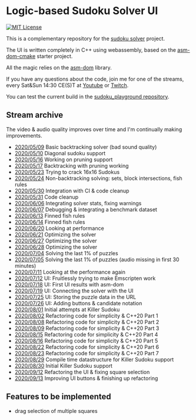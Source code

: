 # Logic-based Sudoku Solver UI

[![MIT License](https://img.shields.io/badge/License-MIT-yellow.svg)](https://github.com/HappyCerberus/sudoku/blob/master/LICENSE)

This is a complementary repository for the [sudoku solver](https://happycerberus.github.io/sudoku/) project.

The UI is written completely in C++ using webassembly, based on the [asm-dom-cmake](https://github.com/ArthurSonzogni/asm-dom-cmake) starter project.

All the magic relies on the [asm-dom](https://github.com/mbasso/asm-dom) library.

If you have any questions about the code, join me for one of the streams, every Sat&Sun 14:30 CE(S)T at [Youtube](https://www.youtube.com/user/HappyCerberus) or [Twitch](https://twitch.tv/happycerberus).

You can test the current build in the [sudoku_playground repository](https://happycerberus.github.io/sudoku_playground/).

## Stream archive

The video & audio quality improves over time and I'm continually making improvements.

* [2020/05/09](https://www.youtube.com/watch?v=5sWMJq4A7w8) Basic backtracking solver (bad sound quality)
* [2020/05/10](https://www.youtube.com/watch?v=V4AI9G5i_SE) Diagonal sudoku support
* [2020/05/16](https://www.youtube.com/watch?v=DRZIKmg4SlI) Working on pruning support
* [2020/05/17](https://www.youtube.com/watch?v=TaL9mO_nx_k) Backtracking with pruning working
* [2020/05/23](https://www.youtube.com/watch?v=bBplxuWt6Uw) Trying to crack 16x16 Sudokus
* [2020/05/24](https://www.youtube.com/watch?v=TJvSay58Kts) Non-backtracking solving: sets, block intersections, fish rules 
* [2020/05/30](https://www.youtube.com/watch?v=2NGetdNAMMY) Integration with CI & code cleanup
* [2020/05/31](https://www.youtube.com/watch?v=Z9soPicHYlQ) Code cleanup
* [2020/06/06](https://www.youtube.com/watch?v=1BDzCkx2H3M) Integrating solver stats, fixing warnings
* [2020/06/07](https://www.youtube.com/watch?v=tTQywLiZ9sk) Debugging & integrating a benchmark dataset
* [2020/06/13](https://www.youtube.com/watch?v=JLhMUNtEJoY) Finned fish rules
* [2020/06/14](https://www.youtube.com/watch?v=muoFClZMEsQ) Finned fish rules
* [2020/06/20](https://www.youtube.com/watch?v=D1WXQlXBE4c) Looking at performance
* [2020/06/21](https://www.youtube.com/watch?v=naaq102wGX4) Optimizing the solver
* [2020/06/27](https://www.youtube.com/watch?v=k1C8PTeFuDM) Optimizing the solver
* [2020/06/28](https://www.youtube.com/watch?v=KUlmMBJ86o0) Optimizing the solver
* [2020/07/04](https://www.youtube.com/watch?v=geyO9bl_UJ4) Solving the last 1% of puzzles
* [2020/07/05](https://www.youtube.com/watch?v=IP1qALIQAow) Solving the last 1% of puzzles (audio missing in first 30 minutes)
* [2020/07/11](https://www.youtube.com/watch?v=0jpjYkazQ9k) Looking at the performance again
* [2020/07/12](https://www.youtube.com/watch?v=8KMKMgw0GAE) UI: Fruitlessly trying to make Emscripten work
* [2020/07/18](https://www.youtube.com/watch?v=HRfkPYK9Ldg) UI: First UI results with asm-dom
* [2020/07/19](https://www.youtube.com/watch?v=WKybY8xVm6g) UI: Connecting the solver with the UI
* [2020/07/25](https://www.youtube.com/watch?v=Q0PMst3mHsM) UI: Storing the puzzle data in the URL
* [2020/07/26](https://www.youtube.com/watch?v=t9BHhHa8aHU) UI: Adding buttons & candidate notation
* [2020/08/01](https://www.youtube.com/watch?v=wzThLGjnNc4) Initial attempts at Killer Sudoku
* [2020/08/02](https://www.youtube.com/watch?v=VcP9sCdq2UA) Refactoring code for simplicity & C++20 Part 1
* [2020/08/08](https://www.youtube.com/watch?v=7HCIzoYdcgk) Refactoring code for simplicity & C++20 Part 2
* [2020/08/09](https://www.youtube.com/watch?v=sIlTAofJqI4) Refactoring code for simplicity & C++20 Part 3
* [2020/08/15](https://www.youtube.com/watch?v=42z1t8BwFcQ) Refactoring code for simplicity & C++20 Part 4
* [2020/08/16](https://www.youtube.com/watch?v=mmMSGK9da9o) Refactoring code for simplicity & C++20 Part 5
* [2020/08/22](https://www.youtube.com/watch?v=UhhJV4TsJcw) Refactoring code for simplicity & C++20 Part 6
* [2020/08/23](https://www.youtube.com/watch?v=qs7kNE5G6Ls) Refactoring code for simplicity & C++20 Part 7
* [2020/08/29](https://www.youtube.com/watch?v=P2tKrxSYwLA) Compile time datastructure for Killer Sudoku support
* [2020/08/30](https://www.youtube.com/watch?v=olakOvh8qgo) Initial Killer Sudoku support
* [2020/09/12](https://www.youtube.com/watch?v=exqbUQYD0Sk) Refactoring the UI & fixing square selection
* [2020/09/13](https://www.youtube.com/watch?v=ftmvQJjOoTU) Improving UI buttons & finishing up refactoring

## Features to be implemented

* drag selection of multiple squares
